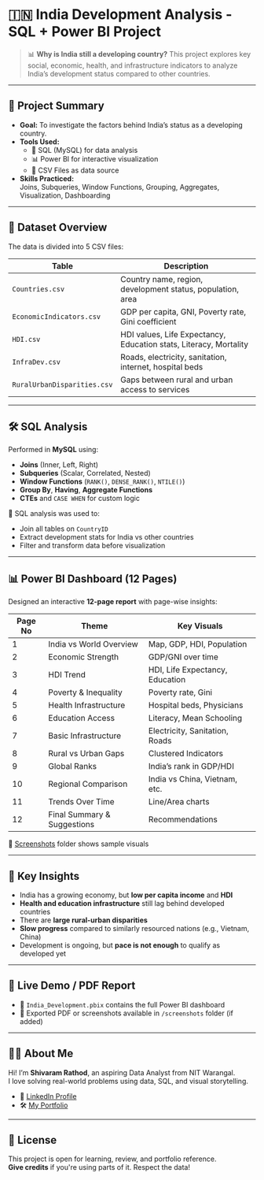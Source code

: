 # 🇮🇳 India Development Analysis - SQL + Power BI Project

> 📊 **Why is India still a developing country?**
This project explores key social, economic, health, and infrastructure indicators to analyze India’s development status compared to other countries.

---

## 🚀 Project Summary

- **Goal:** To investigate the factors behind India’s status as a developing country.
- **Tools Used:**  
  - 🧠 SQL (MySQL) for data analysis  
  - 📊 Power BI for interactive visualization  
  - 📁 CSV Files as data source  
- **Skills Practiced:**  
  Joins, Subqueries, Window Functions, Grouping, Aggregates, Visualization, Dashboarding

---

## 📁 Dataset Overview

The data is divided into 5 CSV files:

| Table                  | Description                                                  |
|------------------------|--------------------------------------------------------------|
| `Countries.csv`        | Country name, region, development status, population, area   |
| `EconomicIndicators.csv` | GDP per capita, GNI, Poverty rate, Gini coefficient         |
| `HDI.csv`              | HDI values, Life Expectancy, Education stats, Literacy, Mortality |
| `InfraDev.csv`         | Roads, electricity, sanitation, internet, hospital beds      |
| `RuralUrbanDisparities.csv` | Gaps between rural and urban access to services         |

---

## 🛠️ SQL Analysis

Performed in **MySQL** using:

- **Joins** (Inner, Left, Right)
- **Subqueries** (Scalar, Correlated, Nested)
- **Window Functions** (`RANK()`, `DENSE_RANK()`, `NTILE()`)
- **Group By**, **Having**, **Aggregate Functions**
- **CTEs** and `CASE WHEN` for custom logic

📌 SQL analysis was used to:
- Join all tables on `CountryID`
- Extract development stats for India vs other countries
- Filter and transform data before visualization

---

## 📊 Power BI Dashboard (12 Pages)

Designed an interactive **12-page report** with page-wise insights:

| Page No | Theme                            | Key Visuals                     |
|---------|----------------------------------|----------------------------------|
| 1       | India vs World Overview          | Map, GDP, HDI, Population       |
| 2       | Economic Strength                | GDP/GNI over time               |
| 3       | HDI Trend                        | HDI, Life Expectancy, Education |
| 4       | Poverty & Inequality             | Poverty rate, Gini              |
| 5       | Health Infrastructure            | Hospital beds, Physicians       |
| 6       | Education Access                 | Literacy, Mean Schooling        |
| 7       | Basic Infrastructure             | Electricity, Sanitation, Roads  |
| 8       | Rural vs Urban Gaps              | Clustered Indicators            |
| 9       | Global Ranks                     | India’s rank in GDP/HDI         |
| 10      | Regional Comparison              | India vs China, Vietnam, etc.   |
| 11      | Trends Over Time                 | Line/Area charts                |
| 12      | Final Summary & Suggestions      | Recommendations                 |

📸 [Screenshots](./Dashborad1/) folder shows sample visuals

---

## 📌 Key Insights

- India has a growing economy, but **low per capita income** and **HDI**
- **Health and education infrastructure** still lag behind developed countries
- There are **large rural-urban disparities**
- **Slow progress** compared to similarly resourced nations (e.g., Vietnam, China)
- Development is ongoing, but **pace is not enough** to qualify as developed yet

---

## 🔗 Live Demo / PDF Report

- 📂 `India_Development.pbix` contains the full Power BI dashboard  
- 📄 Exported PDF or screenshots available in `/screenshots` folder (if added)

---

## 🙋‍♂️ About Me

Hi! I’m **Shivaram Rathod**, an aspiring Data Analyst from NIT Warangal.  
I love solving real-world problems using data, SQL, and visual storytelling.

- 🔗 [LinkedIn Profile](https://www.linkedin.com/in/shivaram-rathod-387a982a3?utm_source=share&utm_campaign=share_via&utm_content=profile&utm_medium=android_app)
- 🛠 [My Portfolio](https://bento.me/shivaram-rathod)

---

## 📌 License

This project is open for learning, review, and portfolio reference.  
**Give credits** if you're using parts of it. Respect the data!


